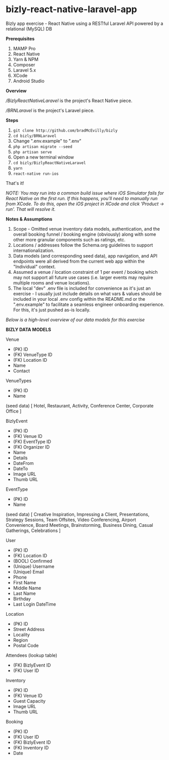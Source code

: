 # bizly-react-native-laravel-app
Bizly app exercise - React Native using a RESTful Laravel API powered by a relational (MySQL) DB

**Prerequisites**

1. MAMP Pro
2. React Native 
3. Yarn & NPM
4. Composer
5. Laravel 5.x
6. XCode
7. Android Studio

**Overview**

*/BizlyReactNativeLaravel* is the project's React Native piece.

*/BRNLaravel* is the project's Laravel piece.


**Steps**

1. ```git clone http://github.com/bradMcEvilly/bizly```
2. ```cd bizly/BRNLaravel```
3. Change ".env.example" to ".env"
4. ```php artisan migrate --seed```
5. ```php artisan serve```
6. Open a new terminal window
7. ```cd bizly/BizlyReactNativeLaravel```
8. ```yarn```
8. ```react-native run-ios```

That's it!

*NOTE: You may run into a common build issue where iOS Simulator fails for React Native on the first run. If this happens, you'll need to manually run from XCode. To do this, open the iOS project in XCode and click 'Product -> run'. That will resolve it.*

**Notes & Assumptions**
1. Scope - Omitted venue inventory data models, authentication, and the overall booking funnel / booking engine (obviously) along with some other more granular components such as ratings, etc.
2. Locations / addresses follow the Schema.org guidelines to support internationalization.
3. Data models (and corresponding seed data), app navigation, and API endpoints were all derived from the current web app within the "Individual" context.
4. Assumed a venue / location constraint of 1 per event / booking which may not support all future use cases (i.e. larger events may require multiple rooms and venue locations).
6. The local "dev" .env file is included for convenience as it's just an exercise - I usually just include details on what vars & values should be included in your local .env config within the README.md or the ".env.example" to facilitate a seamless engineer onboarding experience. For this, it's just pushed as-is locally.


_Below is a high-level overview of our data models for this exercise_

**BIZLY DATA MODELS**

Venue
- (PK) ID
- (FK) VenueType ID
- (FK) Location ID
- Name
- Contact

VenueTypes
- (PK) ID
- Name

(seed data) 
[ Hotel, 
  Restaurant, 
  Activity, 
  Conference Center, 
  Corporate Office ]

BizlyEvent
- (PK) ID
- (FK) Venue ID
- (FK) EventType ID
- (FK) Organizer ID
- Name
- Details
- DateFrom
- DateTo
- Image URL
- Thumb URL

EventType
- (PK) ID
- Name

(seed data)
[ Creative Inspiration, 
  Impressing a Client, 
  Presentations, 
  Strategy Sessions, 
  Team Offsites, 
  Video Conferencing, 
  Airport Convenience,
  Board Meetings,
  Brainstorming,
  Business Dining,
  Casual Gatherings,
  Celebrations ]

User
- (PK) ID
- (FK) Location ID
- (BOOL) Confirmed
- (Unique) Username
- (Unique) Email
- Phone
- First Name
- Middle Name
- Last Name
- Birthday
- Last Login DateTime

Location
- (PK) ID
- Street Address
- Locality
- Region
- Postal Code

Attendees (lookup table)
- (FK) BizlyEvent ID
- (FK) User ID

Inventory
- (PK) ID
- (FK) Venue ID
- Guest Capacity
- Image URL
- Thumb URL

Booking
- (PK) ID
- (FK) User ID
- (FK) BizlyEvent ID
- (FK) Inventory ID
- Date
